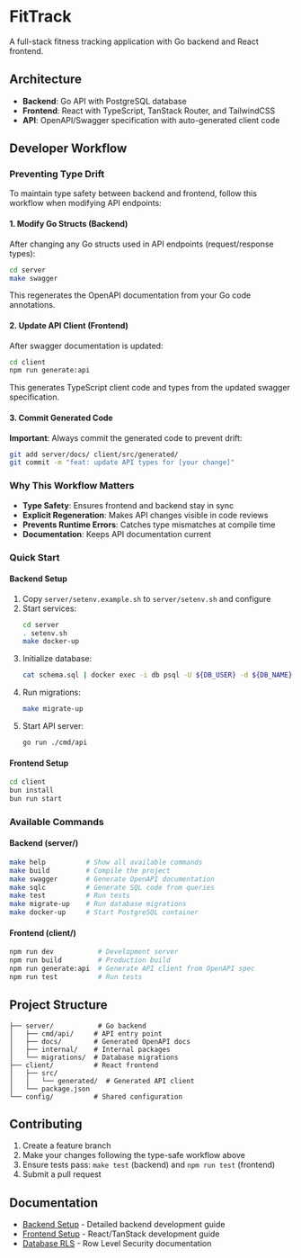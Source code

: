 # FitTrack

A full-stack fitness tracking application with Go backend and React frontend.

## Architecture

- **Backend**: Go API with PostgreSQL database
- **Frontend**: React with TypeScript, TanStack Router, and TailwindCSS
- **API**: OpenAPI/Swagger specification with auto-generated client code

## Developer Workflow

### Preventing Type Drift

To maintain type safety between backend and frontend, follow this workflow when modifying API endpoints:

#### 1. Modify Go Structs (Backend)

After changing any Go structs used in API endpoints (request/response types):

```bash
cd server
make swagger
```

This regenerates the OpenAPI documentation from your Go code annotations.

#### 2. Update API Client (Frontend)

After swagger documentation is updated:

```bash
cd client
npm run generate:api
```

This generates TypeScript client code and types from the updated swagger specification.

#### 3. Commit Generated Code

**Important**: Always commit the generated code to prevent drift:

```bash
git add server/docs/ client/src/generated/
git commit -m "feat: update API types for [your change]"
```

### Why This Workflow Matters

- **Type Safety**: Ensures frontend and backend stay in sync
- **Explicit Regeneration**: Makes API changes visible in code reviews
- **Prevents Runtime Errors**: Catches type mismatches at compile time
- **Documentation**: Keeps API documentation current

### Quick Start

#### Backend Setup

1. Copy `server/setenv.example.sh` to `server/setenv.sh` and configure
2. Start services:
   ```bash
   cd server
   . setenv.sh
   make docker-up
   ```
3. Initialize database:
   ```bash
   cat schema.sql | docker exec -i db psql -U ${DB_USER} -d ${DB_NAME}
   ```
4. Run migrations:
   ```bash
   make migrate-up
   ```
5. Start API server:
   ```bash
   go run ./cmd/api
   ```

#### Frontend Setup

```bash
cd client
bun install
bun run start
```

### Available Commands

#### Backend (server/)
```bash
make help          # Show all available commands
make build         # Compile the project
make swagger       # Generate OpenAPI documentation
make sqlc          # Generate SQL code from queries
make test          # Run tests
make migrate-up    # Run database migrations
make docker-up     # Start PostgreSQL container
```

#### Frontend (client/)
```bash
npm run dev           # Development server
npm run build         # Production build
npm run generate:api  # Generate API client from OpenAPI spec
npm run test          # Run tests
```

## Project Structure

```
├── server/           # Go backend
│   ├── cmd/api/     # API entry point
│   ├── docs/        # Generated OpenAPI docs
│   ├── internal/    # Internal packages
│   └── migrations/  # Database migrations
├── client/          # React frontend
│   ├── src/
│   │   └── generated/  # Generated API client
│   └── package.json
└── config/          # Shared configuration
```

## Contributing

1. Create a feature branch
2. Make your changes following the type-safe workflow above
3. Ensure tests pass: `make test` (backend) and `npm run test` (frontend)
4. Submit a pull request

## Documentation

- [Backend Setup](server/README.md) - Detailed backend development guide
- [Frontend Setup](client/README.md) - React/TanStack development guide
- [Database RLS](server/docs/rls.md) - Row Level Security documentation
